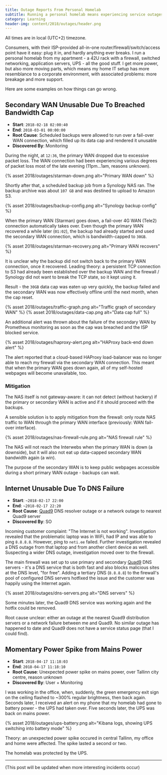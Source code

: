 ```yaml
---
title: Outage Reports From Personal Homelab
subtitle: Running a personal homelab means experiencing service outages. Here are some examples and what was learned from them.
category: Learning
header-img: content/2018/outages/header.png
---
```


All times are in local (UTC+2) timezone.

Consumers, with their ISP-provided all-in-one router/firewall/switch/access point have it easy: plug it in, and hardly anything ever breaks.
I run a personal homelab from my apartment - a 42U rack with a firewall, switched networking, application servers, UPS - all the good stuff.
I get more power, but also more moving parts, which means my home IT setup has more resemblance to a corporate environment,
with associated problems: more breakage and more support.

Here are some examples on how things can go wrong.

## Secondary WAN Unusable Due To Breached Bandwidth Cap

- **Start**: `2018-02-18 02:00:40`
- **End**: `2018-03-01 00:00:00`
- **Root Cause**: Scheduled backups were allowed to run over a fail-over WAN connection, which filled up its data cap and rendered it unusable
- **Discovered By**: Monitoring

During the night, at `12:36`, the primary WAN dropped due to excessive packet loss. The WAN connection had been experiencing various degrees of packet loss most of the late evening (11pm...1am, reasons unknown).

{% asset 2018/outages/starman-down.png alt="Primary WAN down" %}

Shortly after that, a scheduled backup job from a Synology NAS ran. The backup archive was about `107 GB` and was destined to upload to Amazon S3.

{% asset 2018/outages/backup-config.png alt="Synology backup config" %}

When the primary WAN (Starman) goes down, a fail-over 4G WAN (Tele2) connection automatically takes over. Even though the primary WAN recovered a while later (`01:02`), the backup had already started and used the secondary WAN connection, which is bandwidth-capped to `30GB`.

{% asset 2018/outages/starman-recovery.png alt="Primary WAN recovers" %}

It is unclear why the backup did not switch back to the primary WAN connection, once it recovered. Leading theory: a persistent TCP connection to
S3 had already been established over the backup WAN and the firewall / Synology did not want to break the TCP state, so it kept using it.

Result - the `30GB` data cap was eaten up very quickly, the backup failed and the secondary WAN was now effectively offline until the next month,
when the cap reset.

{% asset 2018/outages/traffic-graph.png alt="Traffic graph of secondary WAN" %}
{% asset 2018/outages/data-cap.png alt="Data cap full" %}

An additional alert was thrown about the failure of the secondary WAN by Prometheus monitoring as soon as the cap was breached
and the ISP blocked service.

{% asset 2018/outages/haproxy-alert.png alt="HAProxy back-end down alert" %}

The alert reported that a cloud-based HAProxy load-balancer was no longer able to reach my firewall
via the secondary WAN connection. This meant that when the primary WAN goes down again, all of my self-hosted webpages will become
unavailable, too.


### Mitigation

The NAS itself is not gateway-aware: it can not detect (without hackery) if the primary or secondary WAN is active and if it should
proceed with the backups.

A sensible solution is to apply mitigation from the firewall: only route NAS traffic to WAN through the primary WAN interface (previously: WAN fail-over interface).

{% asset 2018/outages/nas-firewall-rule.png alt="NAS firewall rule" %}

The NAS will not reach the Interwebs when the primary WAN is down (a downside), but it will also not eat up data-capped secondary WAN bandwidth again (a win).

The purpose of the secondary WAN is to keep public webpages accessible during a short primary WAN outage - backups can wait.

## Internet Unusable Due To DNS Failure

- **Start**: `~2018-02-17 22:00`
- **End**: `~2018-02-17 22:20`
- **Root Cause**: [Quad9](https://quad9.net) DNS resolver outage or a network outage to nearest Quad9 server
- **Discovered By**: SO

Incoming customer complaint: "The Internet is not working". Investigation revealed that the problematic laptop was in WiFi, had IP
and was able to ping `8.8.8.8`. However, ping to `neti.ee` failed. Further investigation revealed a DNS outage from that laptop
and from another client device as well. Suspecting a wider DNS outage, investigation moved over to the firewall.

The main firewall was set up to use primary and secondary [Quad9](https://quad9.net) DNS servers - it's a DNS service that is both
fast and also blocks malicious sites at the DNS level, "for free". Adding a tertiary DNS (`8.8.8.8`) to the firewall's pool of
configured DNS servers hotfixed the issue and the customer was happily using the Internet again.

{% asset 2018/outages/dns-servers.png alt="DNS servers" %}

Some minutes later, the Quad9 DNS service was working again and the hotfix could be removed.

Root cause unclear: either an outage at the nearest Quad9 distribution servers or a network failure between me and Quad9.
No similar outage has happened to date and Quad9 does not have a service status page (that I could find).

## Momentary Power Spike from Mains Power

- **Start**: `2018-04-17 11:18:03`
- **End**: `2018-04-17 11:18:10`
- **Root Cause**: Unexpected power spike on mains power, over Tallinn city centre, reason unknown
- **Discovered By**: User + Monitoring

I was working in the office, when, suddenly, the green emergency exit sign on the ceiling flashed to ~300% regular brightness, then back again. Seconds later, I received an alert on my phone that my homelab had gone to battery power - the UPS had taken over. Five seconds later, the UPS was back on mains power.

{% asset 2018/outages/ups-battery.png alt="Kibana logs, showing UPS switching into battery mode" %}

Theory: an unexpected power spike occured in central Tallinn, my office and home were affected. The spike lasted a second or two.

The homelab was protected by the UPS.

----

(This post will be updated when more interesting incidents occur)
